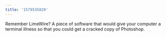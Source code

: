 ```yaml
---
title: '1579535029'
---
```

Remember LimeWire? A piece of software that would give your computer a terminal illness so that you could get a cracked copy of Photoshop.
